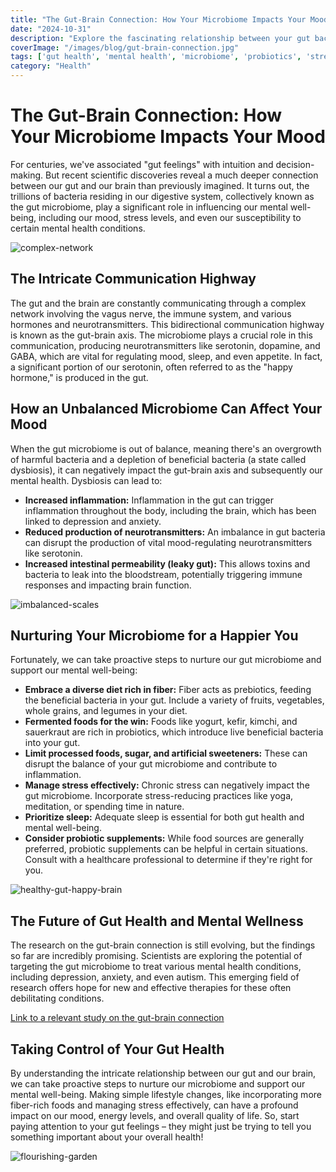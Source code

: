 ```yaml
---
title: "The Gut-Brain Connection: How Your Microbiome Impacts Your Mood"
date: "2024-10-31"
description: "Explore the fascinating relationship between your gut bacteria and your mental well-being. Learn how a healthy microbiome can boost your mood and reduce stress."
coverImage: "/images/blog/gut-brain-connection.jpg"
tags: ['gut health', 'mental health', 'microbiome', 'probiotics', 'stress', 'mood']
category: "Health"
---
```

    
# The Gut-Brain Connection: How Your Microbiome Impacts Your Mood

For centuries, we've associated "gut feelings" with intuition and decision-making. But recent scientific discoveries reveal a much deeper connection between our gut and our brain than previously imagined.  It turns out, the trillions of bacteria residing in our digestive system, collectively known as the gut microbiome, play a significant role in influencing our mental well-being, including our mood, stress levels, and even our susceptibility to certain mental health conditions.

![complex-network](/images/blog/complex-network.jpg)

## The Intricate Communication Highway

The gut and the brain are constantly communicating through a complex network involving the vagus nerve, the immune system, and various hormones and neurotransmitters. This bidirectional communication highway is known as the gut-brain axis. The microbiome plays a crucial role in this communication, producing neurotransmitters like serotonin, dopamine, and GABA, which are vital for regulating mood, sleep, and even appetite.  In fact, a significant portion of our serotonin, often referred to as the "happy hormone," is produced in the gut.

## How an Unbalanced Microbiome Can Affect Your Mood

When the gut microbiome is out of balance, meaning there's an overgrowth of harmful bacteria and a depletion of beneficial bacteria (a state called dysbiosis), it can negatively impact the gut-brain axis and subsequently our mental health.  Dysbiosis can lead to:

* **Increased inflammation:**  Inflammation in the gut can trigger inflammation throughout the body, including the brain, which has been linked to depression and anxiety.
* **Reduced production of neurotransmitters:**  An imbalance in gut bacteria can disrupt the production of vital mood-regulating neurotransmitters like serotonin.
* **Increased intestinal permeability (leaky gut):**  This allows toxins and bacteria to leak into the bloodstream, potentially triggering immune responses and impacting brain function.

![imbalanced-scales](/images/blog/imbalanced-scales.jpg)

## Nurturing Your Microbiome for a Happier You

Fortunately, we can take proactive steps to nurture our gut microbiome and support our mental well-being:

* **Embrace a diverse diet rich in fiber:**  Fiber acts as prebiotics, feeding the beneficial bacteria in your gut.  Include a variety of fruits, vegetables, whole grains, and legumes in your diet.
* **Fermented foods for the win:**  Foods like yogurt, kefir, kimchi, and sauerkraut are rich in probiotics, which introduce live beneficial bacteria into your gut.
* **Limit processed foods, sugar, and artificial sweeteners:** These can disrupt the balance of your gut microbiome and contribute to inflammation.
* **Manage stress effectively:** Chronic stress can negatively impact the gut microbiome. Incorporate stress-reducing practices like yoga, meditation, or spending time in nature.
* **Prioritize sleep:**  Adequate sleep is essential for both gut health and mental well-being.
* **Consider probiotic supplements:** While food sources are generally preferred, probiotic supplements can be helpful in certain situations. Consult with a healthcare professional to determine if they're right for you.

![healthy-gut-happy-brain](/images/blog/healthy-gut-happy-brain.jpg)

## The Future of Gut Health and Mental Wellness

The research on the gut-brain connection is still evolving, but the findings so far are incredibly promising. Scientists are exploring the potential of targeting the gut microbiome to treat various mental health conditions, including depression, anxiety, and even autism.  This emerging field of research offers hope for new and effective therapies for these often debilitating conditions.

[Link to a relevant study on the gut-brain connection](https://www.ncbi.nlm.nih.gov/pmc/articles/PMC4367209/)

## Taking Control of Your Gut Health

By understanding the intricate relationship between our gut and our brain, we can take proactive steps to nurture our microbiome and support our mental well-being.  Making simple lifestyle changes, like incorporating more fiber-rich foods and managing stress effectively, can have a profound impact on our mood, energy levels, and overall quality of life.  So, start paying attention to your gut feelings – they might just be trying to tell you something important about your overall health!


![flourishing-garden](/images/blog/flourishing-garden.jpg)
